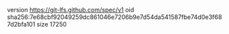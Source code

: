 version https://git-lfs.github.com/spec/v1
oid sha256:7e68cbf92049259dc861046e7206b9e7d54da541587fbe74d0e3f687d2bfa101
size 17250
